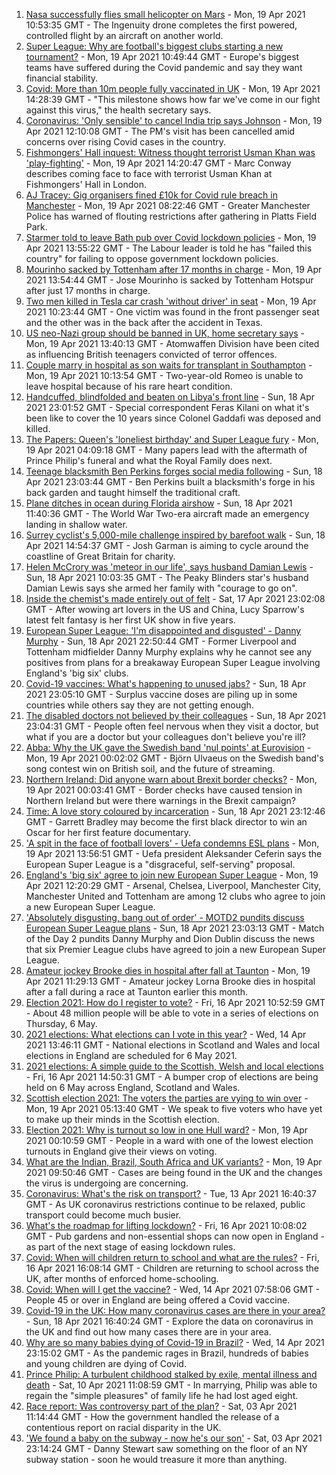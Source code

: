 1. [Nasa successfully flies small helicopter on Mars](https://www.bbc.co.uk/news/science-environment-56799755) - Mon, 19 Apr 2021 10:53:35 GMT - The Ingenuity drone completes the first powered, controlled flight by an aircraft on another world.
2. [Super League: Why are football's biggest clubs starting a new tournament?](https://www.bbc.co.uk/news/business-56768728) - Mon, 19 Apr 2021 10:49:44 GMT - Europe's biggest teams have suffered during the Covid pandemic and say they want financial stability.
3. [Covid: More than 10m people fully vaccinated in UK](https://www.bbc.co.uk/news/uk-56794047) - Mon, 19 Apr 2021 14:28:39 GMT - "This milestone shows how far we've come in our fight against this virus," the health secretary says.
4. [Coronavirus: 'Only sensible' to cancel India trip says Johnson](https://www.bbc.co.uk/news/uk-politics-56800305) - Mon, 19 Apr 2021 12:10:08 GMT - The PM's visit has been cancelled amid concerns over rising Covid cases in the country.
5. [Fishmongers' Hall inquest: Witness thought terrorist Usman Khan was 'play-fighting'](https://www.bbc.co.uk/news/uk-england-london-56802888) - Mon, 19 Apr 2021 14:20:47 GMT - Marc Conway describes coming face to face with terrorist Usman Khan at Fishmongers' Hall in London.
6. [AJ Tracey: Gig organisers fined £10k for Covid rule breach in Manchester](https://www.bbc.co.uk/news/newsbeat-56799333) - Mon, 19 Apr 2021 08:22:46 GMT - Greater Manchester Police has warned of flouting restrictions after gathering in Platts Field Park.
7. [Starmer told to leave Bath pub over Covid lockdown policies](https://www.bbc.co.uk/news/uk-politics-56802020) - Mon, 19 Apr 2021 13:55:22 GMT - The Labour leader is told he has "failed this country" for failing to oppose government lockdown policies.
8. [Mourinho sacked by Tottenham after 17 months in charge](https://www.bbc.co.uk/sport/football/56799400) - Mon, 19 Apr 2021 13:54:44 GMT - Jose Mourinho is sacked by Tottenham Hotspur after just 17 months in charge.
9. [Two men killed in Tesla car crash 'without driver' in seat](https://www.bbc.co.uk/news/technology-56799749) - Mon, 19 Apr 2021 10:23:44 GMT - One victim was found in the front passenger seat and the other was in the back after the accident in Texas.
10. [US neo-Nazi group should be banned in UK, home secretary says](https://www.bbc.co.uk/news/uk-56803647) - Mon, 19 Apr 2021 13:40:13 GMT - Atomwaffen Division have been cited as influencing British teenagers convicted of terror offences.
11. [Couple marry in hospital as son waits for transplant in Southampton](https://www.bbc.co.uk/news/uk-england-hampshire-56775006) - Mon, 19 Apr 2021 10:13:54 GMT - Two-year-old Romeo is unable to leave hospital because of his rare heart condition.
12. [Handcuffed, blindfolded and beaten on Libya's front line](https://www.bbc.co.uk/news/world-africa-56773817) - Sun, 18 Apr 2021 23:01:52 GMT - Special correspondent Feras Kilani on what it's been like to cover the 10 years since Colonel Gaddafi was deposed and killed.
13. [The Papers: Queen's 'loneliest birthday' and Super League fury](https://www.bbc.co.uk/news/blogs-the-papers-56796272) - Mon, 19 Apr 2021 04:09:18 GMT - Many papers lead with the aftermath of Prince Philip's funeral and what the Royal Family does next.
14. [Teenage blacksmith Ben Perkins forges social media following](https://www.bbc.co.uk/news/uk-england-56733672) - Sun, 18 Apr 2021 23:03:44 GMT - Ben Perkins built a blacksmith's forge in his back garden and taught himself the traditional craft.
15. [Plane ditches in ocean during Florida airshow](https://www.bbc.co.uk/news/world-us-canada-56792530) - Sun, 18 Apr 2021 11:40:36 GMT - The World War Two-era aircraft made an emergency landing in shallow water.
16. [Surrey cyclist's 5,000-mile challenge inspired by barefoot walk](https://www.bbc.co.uk/news/uk-england-surrey-56784396) - Sun, 18 Apr 2021 14:54:37 GMT - Josh Garman is aiming to cycle around the coastline of Great Britain for charity.
17. [Helen McCrory was 'meteor in our life', says husband Damian Lewis](https://www.bbc.co.uk/news/entertainment-arts-56792079) - Sun, 18 Apr 2021 10:03:35 GMT - The Peaky Blinders star's husband Damian Lewis says she armed her family with "courage to go on".
18. [Inside the chemist's made entirely out of felt](https://www.bbc.co.uk/news/entertainment-arts-56773534) - Sat, 17 Apr 2021 23:02:08 GMT - After wowing art lovers in the US and China, Lucy Sparrow's latest felt fantasy is her first UK show in five years.
19. [European Super League: 'I'm disappointed and disgusted' - Danny Murphy](https://www.bbc.co.uk/sport/football/56796391) - Sun, 18 Apr 2021 22:50:44 GMT - Former Liverpool and Tottenham midfielder Danny Murphy explains why he cannot see any positives from plans for a breakaway European Super League involving England's 'big six' clubs.
20. [Covid-19 vaccines: What's happening to unused jabs?](https://www.bbc.co.uk/news/world-56763490) - Sun, 18 Apr 2021 23:05:10 GMT - Surplus vaccine doses are piling up in some countries while others say they are not getting enough.
21. [The disabled doctors not believed by their colleagues](https://www.bbc.co.uk/news/disability-56244376) - Sun, 18 Apr 2021 23:04:31 GMT - People often feel nervous when they visit a doctor, but what if you are a doctor but your colleagues don't believe you're ill?
22. [Abba: Why the UK gave the Swedish band 'nul points' at Eurovision](https://www.bbc.co.uk/news/entertainment-arts-56743279) - Mon, 19 Apr 2021 00:02:02 GMT - Björn Ulvaeus on the Swedish band's song contest win on British soil, and the future of streaming.
23. [Northern Ireland: Did anyone warn about Brexit border checks?](https://www.bbc.co.uk/news/56763859) - Mon, 19 Apr 2021 00:03:41 GMT - Border checks have caused tension in Northern Ireland but were there warnings in the Brexit campaign?
24. [Time: A love story coloured by incarceration](https://www.bbc.co.uk/news/world-us-canada-56753968) - Sun, 18 Apr 2021 23:12:46 GMT - Garrett Bradley may become the first black director to win an Oscar for her first feature documentary.
25. ['A spit in the face of football lovers' - Uefa condemns ESL plans](https://www.bbc.co.uk/sport/football/56800351) - Mon, 19 Apr 2021 13:56:51 GMT - Uefa president Aleksander Ceferin says the European Super League is a "disgraceful, self-serving" proposal.
26. [England's 'big six' agree to join new European Super League](https://www.bbc.co.uk/sport/football/56795811) - Mon, 19 Apr 2021 12:20:29 GMT - Arsenal, Chelsea, Liverpool, Manchester City, Manchester United and Tottenham are among 12 clubs who agree to join a new European Super League.
27. ['Absolutely disgusting, bang out of order' - MOTD2 pundits discuss European Super League plans](https://www.bbc.co.uk/sport/av/football/56796582) - Sun, 18 Apr 2021 23:03:13 GMT - Match of the Day 2 pundits Danny Murphy and Dion Dublin discuss the news that six Premier League clubs have agreed to join a new European Super League.
28. [Amateur jockey Brooke dies in hospital after fall at Taunton](https://www.bbc.co.uk/sport/horse-racing/56798062) - Mon, 19 Apr 2021 11:29:13 GMT - Amateur jockey Lorna Brooke dies in hospital after a fall during a race at Taunton earlier this month.
29. [Election 2021: How do I register to vote?](https://www.bbc.co.uk/news/uk-politics-56581106) - Fri, 16 Apr 2021 10:52:59 GMT - About 48 million people will be able to vote in a series of elections on Thursday, 6 May.
30. [2021 elections: What elections can I vote in this year?](https://www.bbc.co.uk/news/56129210) - Wed, 14 Apr 2021 13:46:11 GMT - National elections in Scotland and Wales and local elections in England are scheduled for 6 May 2021.
31. [2021 elections: A simple guide to the Scottish, Welsh and local elections](https://www.bbc.co.uk/news/uk-politics-56286643) - Fri, 16 Apr 2021 14:50:31 GMT - A bumper crop of elections are being held on 6 May across England, Scotland and Wales.
32. [Scottish election 2021: The voters the parties are vying to win over](https://www.bbc.co.uk/news/uk-scotland-56633340) - Mon, 19 Apr 2021 05:13:40 GMT - We speak to five voters who have yet to make up their minds in the Scottish election.
33. [Election 2021: Why is turnout so low in one Hull ward?](https://www.bbc.co.uk/news/uk-england-humber-56735787) - Mon, 19 Apr 2021 00:10:59 GMT - People in a ward with one of the lowest election turnouts in England give their views on voting.
34. [What are the Indian, Brazil, South Africa and UK variants?](https://www.bbc.co.uk/news/health-55659820) - Mon, 19 Apr 2021 09:50:46 GMT - Cases are being found in the UK and the changes the virus is undergoing are concerning.
35. [Coronavirus: What's the risk on transport?](https://www.bbc.co.uk/news/health-51736185) - Tue, 13 Apr 2021 16:40:37 GMT - As UK coronavirus restrictions continue to be relaxed, public transport could become much busier.
36. [What's the roadmap for lifting lockdown?](https://www.bbc.co.uk/news/explainers-52530518) - Fri, 16 Apr 2021 10:08:02 GMT - Pub gardens and non-essential shops can now open in England - as part of the next stage of easing lockdown rules.
37. [Covid: When will children return to school and what are the rules?](https://www.bbc.co.uk/news/education-51643556) - Fri, 16 Apr 2021 16:08:14 GMT - Children are returning to school across the UK, after months of enforced home-schooling.
38. [Covid: When will I get the vaccine?](https://www.bbc.co.uk/news/health-55045639) - Wed, 14 Apr 2021 07:58:06 GMT - People 45 or over in England are being offered a Covid vaccine.
39. [Covid-19 in the UK: How many coronavirus cases are there in your area?](https://www.bbc.co.uk/news/uk-51768274) - Sun, 18 Apr 2021 16:40:24 GMT - Explore the data on coronavirus in the UK and find out how many cases there are in your area.
40. [Why are so many babies dying of Covid-19 in Brazil?](https://www.bbc.co.uk/news/world-latin-america-56696907) - Wed, 14 Apr 2021 23:15:02 GMT - As the pandemic rages in Brazil, hundreds of babies and young children are dying of Covid.
41. [Prince Philip: A turbulent childhood stalked by exile, mental illness and death](https://www.bbc.co.uk/news/uk-56690270) - Sat, 10 Apr 2021 11:08:59 GMT - In marrying, Philip was able to regain the "simple pleasures" of family life he had lost aged eight.
42. [Race report: Was controversy part of the plan?](https://www.bbc.co.uk/news/uk-politics-56578839) - Sat, 03 Apr 2021 11:14:44 GMT - How the government handled the release of a contentious report on racial disparity in the UK.
43. ['We found a baby on the subway - now he's our son'](https://www.bbc.co.uk/news/stories-56409764) - Sat, 03 Apr 2021 23:14:24 GMT - Danny Stewart saw something on the floor of an NY subway station - soon he would treasure it more than anything.
